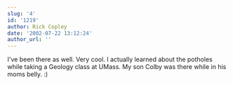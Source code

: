 ```yaml
---
slug: '4'
id: '1219'
author: Rick Copley
date: '2002-07-22 13:12:24'
author_url: ''
---
```

I've been there as well. Very cool. I actually learned about the potholes while taking a Geology class at UMass. My son Colby was there while in his moms belly. :)
